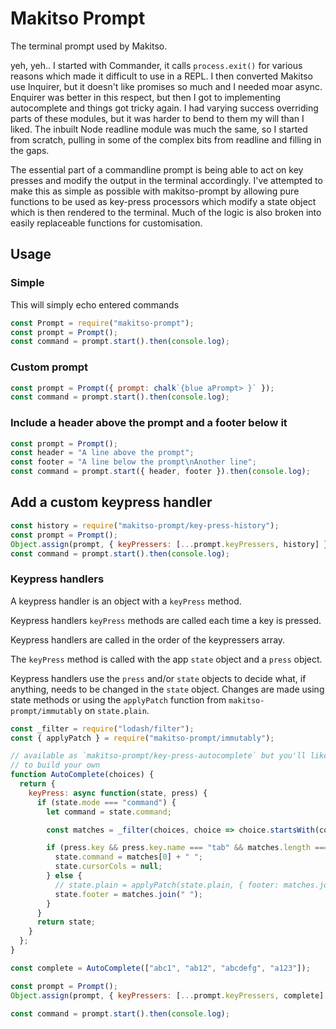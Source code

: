 # Makitso Prompt

The terminal prompt used by Makitso.

yeh, yeh.. I started with Commander, it calls `process.exit()` for various
reasons which made it difficult to use in a REPL. I then converted Makitso use
Inquirer, but it doesn't like promises so much and I needed moar async.
Enquirer was better in this respect, but then I got to implementing autocomplete
and things got tricky again. I had varying success overriding parts of these
modules, but it was harder to bend to them my will than I liked. The inbuilt
Node readline module was much the same, so I started from scratch, pulling in
some of the complex bits from readline and filling in the gaps.

The essential part of a commandline prompt is being able to act on key presses
and modify the output in the terminal accordingly. I've attempted to make this
as simple as possible with makitso-prompt by allowing pure functions to be used
as key-press processors which modify a state object which is then rendered to
the terminal. Much of the logic is also broken into easily replaceable functions
for customisation.

## Usage

### Simple

This will simply echo entered commands

```js
const Prompt = require("makitso-prompt");
const prompt = Prompt();
const command = prompt.start().then(console.log);
```

### Custom prompt

```js
const prompt = Prompt({ prompt: chalk`{blue aPrompt> }` });
const command = prompt.start().then(console.log);
```

### Include a header above the prompt and a footer below it

```js
const prompt = Prompt();
const header = "A line above the prompt";
const footer = "A line below the prompt\nAnother line";
const command = prompt.start({ header, footer }).then(console.log);
```

## Add a custom keypress handler

```js
const history = require("makitso-prompt/key-press-history");
const prompt = Prompt();
Object.assign(prompt, { keyPressers: [...prompt.keyPressers, history] });
const command = prompt.start().then(console.log);
```

### Keypress handlers

A keypress handler is an object with a `keyPress` method.

Keypress handlers `keyPress` methods are called each time a key is pressed.

Keypress handlers are called in the order of the keypressers array.

The `keyPress` method is called with the app `state` object and a `press` object.

Keypress handlers use the `press` and/or `state` objects to decide what, if
anything, needs to be changed in the `state` object. Changes are made using
state methods or using the `applyPatch` function from `makitso-prompt/immutably`
on `state.plain`.

```js
const _filter = require("lodash/filter");
const { applyPatch } = require("makitso-prompt/immutably");

// available as `makitso-prompt/key-press-autocomplete` but you'll likely want
// to build your own
function AutoComplete(choices) {
  return {
    keyPress: async function(state, press) {
      if (state.mode === "command") {
        let command = state.command;

        const matches = _filter(choices, choice => choice.startsWith(command));

        if (press.key && press.key.name === "tab" && matches.length === 1) {
          state.command = matches[0] + " ";
          state.cursorCols = null;
        } else {
          // state.plain = applyPatch(state.plain, { footer: matches.join(" ") });
          state.footer = matches.join(" ");
        }
      }
      return state;
    }
  };
}

const complete = AutoComplete(["abc1", "ab12", "abcdefg", "a123"]);

const prompt = Prompt();
Object.assign(prompt, { keyPressers: [...prompt.keyPressers, complete] });

const command = prompt.start().then(console.log);
```
